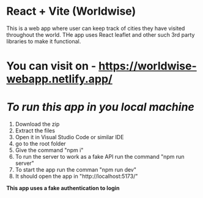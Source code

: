 # React + Vite (Worldwise)


This is a web app where user can keep track of cities they have visited throughout the world. THe app uses React leaflet and other such 3rd party libraries to make it functional.


# You can visit on - **https://worldwise-webapp.netlify.app/**


# *To run this app in you local machine*
1. Download the zip
2. Extract the files
3. Open it in Visual Studio Code or similar IDE
4. go to the root folder
5. Give the command "npm i"
6. To run the server to work as a fake API run the command "npm run server"
7. To start the app run the comman "npm run dev"
8. It should open the app in "http://localhost:5173/"

**This app uses a fake authentication to login**



